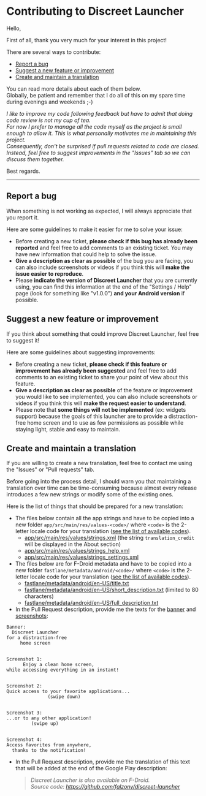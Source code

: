
# Contributing to Discreet Launcher

Hello,

First of all, thank you very much for your interest in this project!

There are several ways to contribute:


- [Report a bug](#report-a-bug)
- [Suggest a new feature or improvement](#suggest-a-new-feature-or-improvement)
- [Create and maintain a translation](#create-and-maintain-a-translation)

You can read more details about each of them below.  
Globally, be patient and remember that I do all of this on my spare time during evenings and weekends ;-)

*I like to improve my code following feedback but have to admit that doing code review is not my cup of tea.  
For now I prefer to manage all the code myself as the project is small enough to allow it. This is what personally motivates me in maintaining this project.  
Consequently, don't be surprised if pull requests related to code are closed.  
Instead, feel free to suggest improvements in the "Issues" tab so we can discuss them together.*

Best regards.

---

## Report a bug

When something is not working as expected, I will always appreciate that you report it.

Here are some guidelines to make it easier for me to solve your issue:

- Before creating a new ticket, **please check if this bug has already been reported** and feel free to add comments to an existing ticket. You may have new information that could help to solve the issue.
- **Give a description as clear as possible** of the bug you are facing, you can also include screenshots or videos if you think this will **make the issue easier to reproduce**.
- Please **indicate the version of Discreet Launcher** that you are currently using, you can find this information at the end of the "Settings / Help" page (look for something like "v1.0.0") **and your Android version** if possible.


## Suggest a new feature or improvement

If you think about something that could improve Discreet Launcher, feel free to suggest it!

Here are some guidelines about suggesting improvements:

- Before creating a new ticket, **please check if this feature or improvement has already been suggested** and feel free to add comments to an existing ticket to share your point of view about this feature.
- **Give a description as clear as possible** of the feature or improvement you would like to see implemented, you can also include screenshots or videos if you think this will **make the request easier to understand**.
- Please note that **some things will not be implemented** (ex: widgets support) because the goals of this launcher are to provide a distraction-free home screen and to use as few permissions as possible while staying light, stable and easy to maintain.


## Create and maintain a translation

If you are willing to create a new translation, feel free to contact me using the "Issues" or "Pull requests" tab.

Before going into the process detail, I should warn you that maintaining a translation over time can be time-consuming because almost every release introduces a few new strings or modify some of the existing ones.

Here is the list of things that should be prepared for a new translation:

- The files below contain all the app strings and have to be copied into a new folder `app/src/main/res/values-<code>/` where `<code>` is the 2-letter locale code for your translation ([see the list of available codes](https://gitlab.com/fdroid/fdroidclient/-/tree/master/app/src/main/res)).
    - [app/src/main/res/values/strings.xml](https://github.com/falzonv/discreet-launcher/blob/main/app/src/main/res/values/strings.xml) (the string `translation_credit` will be displayed in the About section)
    - [app/src/main/res/values/strings_help.xml](https://github.com/falzonv/discreet-launcher/blob/main/app/src/main/res/values/strings_help.xml)
    - [app/src/main/res/values/strings_settings.xml](https://github.com/falzonv/discreet-launcher/blob/main/app/src/main/res/values/strings_settings.xml)
- The files below are for F-Droid metadata and have to be copied into a new folder `fastlane/metadata/android/<code>/` where `<code>` is the 2-letter locale code for your translation ([see the list of available codes](https://gitlab.com/fdroid/fdroidclient/-/tree/master/metadata)).
    - [fastlane/metadata/android/en-US/title.txt](https://github.com/falzonv/discreet-launcher/blob/main/fastlane/metadata/android/en-US/title.txt)
    - [fastlane/metadata/android/en-US/short_description.txt](https://github.com/falzonv/discreet-launcher/blob/main/fastlane/metadata/android/en-US/short_description.txt) (limited to 80 characters)
    - [fastlane/metadata/android/en-US/full_description.txt](https://github.com/falzonv/discreet-launcher/blob/main/fastlane/metadata/android/en-US/full_description.txt)
- In the Pull Request description, provide me the texts for the [banner](https://github.com/falzonv/discreet-launcher/blob/main/fastlane/metadata/android/en-US/images/featureGraphic.png) and [screenshots](https://github.com/falzonv/discreet-launcher/blob/main/docs/assets/img/screenshots_total_en.jpg):
```
Banner:
  Discreet Launcher
for a distraction-free
     home screen


Screenshot 1:
      Enjoy a clean home screen,
while accessing everything in an instant!


Screenshot 2:
Quick access to your favorite applications...
               (swipe down)


Screenshot 3:
...or to any other application!
         (swipe up)


Screenshot 4:
Access favorites from anywhere,
  thanks to the notification!
```
- In the Pull Request description, provide me the translation of this text that will be added at the end of the Google Play description:
  > *Discreet Launcher is also available on F-Droid.  
  > Source code: https://github.com/falzonv/discreet-launcher*
